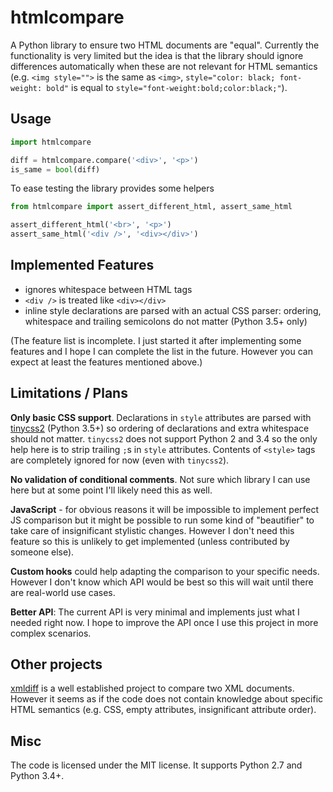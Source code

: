 htmlcompare
=============

A Python library to ensure two HTML documents are "equal". Currently the functionality is very limited but the idea is that the library should ignore differences automatically when these are not relevant for HTML semantics (e.g. `<img style="">` is the same as `<img>`, `style="color: black; font-weight: bold"` is equal to `style="font-weight:bold;color:black;"`).

Usage
--------------

```python
import htmlcompare

diff = htmlcompare.compare('<div>', '<p>')
is_same = bool(diff)
```

To ease testing the library provides some helpers

```python
from htmlcompare import assert_different_html, assert_same_html

assert_different_html('<br>', '<p>')
assert_same_html('<div />', '<div></div>')
```

Implemented Features
----------------------

- ignores whitespace between HTML tags
- `<div />` is treated like `<div></div>`
- inline style declarations are parsed with an actual CSS parser: ordering, whitespace and trailing semicolons do not matter (Python 3.5+ only)

(The feature list is incomplete. I just started it after implementing some features and I hope I can complete the list in the future. However you can expect at least the features mentioned above.)


Limitations / Plans
----------------------
**Only basic CSS support**. Declarations in `style` attributes are parsed with [tinycss2](https://github.com/Kozea/tinycss2) (Python 3.5+) so ordering of declarations and extra whitespace should not matter. `tinycss2` does not support Python 2 and 3.4 so the only help here is to strip trailing `;`s in `style` attributes. Contents of `<style>` tags are completely ignored for now (even with `tinycss2`).

**No validation of conditional comments**. Not sure which library I can use here but at some point I'll likely need this as well.

**JavaScript** - for obvious reasons it will be impossible to implement perfect JS comparison but it might be possible to run some kind of "beautifier" to take care of insignificant stylistic changes. However I don't need this feature so this is unlikely to get implemented (unless contributed by someone else).

**Custom hooks** could help adapting the comparison to your specific needs. However I don't know which API would be best so this will wait until there are real-world use cases.

**Better API**: The current API is very minimal and implements just what I needed right now. I hope to improve the API once I use this project in more complex scenarios.


Other projects
--------------
[xmldiff](https://github.com/Shoobx/xmldiff) is a well established project to compare two XML documents. However it seems as if the code does not contain knowledge about specific HTML semantics (e.g. CSS, empty attributes, insignificant attribute order).


Misc
--------------
The code is licensed under the MIT license. It supports Python 2.7 and Python 3.4+.


